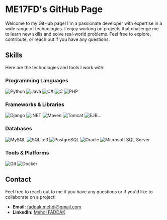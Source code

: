 # ME17FD's GitHub Page

Welcome to my GitHub page! I'm a passionate developer with expertise in a wide range of technologies. I enjoy working on projects that challenge me to learn new skills and solve real-world problems.
Feel free to explore, contribute, or reach out if you have any questions.

## Skills

Here are the technologies and tools I work with:

### Programming Languages
<div>
  <img src="https://skillicons.dev/icons?i=python" alt="Python" title="Python" />
  <img src="https://skillicons.dev/icons?i=java" alt="Java" title="Java" />
  <img src="https://skillicons.dev/icons?i=cs" alt="C#" title="C#" />
  <img src="https://skillicons.dev/icons?i=c" alt="C" title="C" />
  <img src="https://skillicons.dev/icons?i=php" alt="PHP" title="PHP" />
</div>

### Frameworks & Libraries
<div>
  <img src="https://skillicons.dev/icons?i=django" alt="Django" title="Django" />
  <img src="https://skillicons.dev/icons?i=dotnet" alt=".NET" title=".NET" />
  <img src="https://skillicons.dev/icons?i=maven" alt="Maven" title="Maven" />
  <img src="https://img.shields.io/badge/Tomcat-F8DC75?style=for-the-badge&logo=apache-tomcat&logoColor=black" alt="Tomcat" title="Tomcat" />
  <img src="https://img.shields.io/badge/EJB-007396?style=for-the-badge&logo=java&logoColor=white" alt="EJB" title="EJB" />...
</div>

### Databases
<div>
  <img src="https://skillicons.dev/icons?i=mysql" alt="MySQL" title="MySQL" />
  <img src="https://skillicons.dev/icons?i=sqlite" alt="SQLite3" title="SQLite3" />
  <img src="https://skillicons.dev/icons?i=postgres" alt="PostgreSQL" title="PostgreSQL" />
  <img src="https://img.shields.io/badge/Oracle-F80000?style=for-the-badge&logo=oracle&logoColor=white" alt="Oracle" title="Oracle" />
  <img src="https://img.shields.io/badge/Microsoft%20SQL%20Server-CC2927?style=for-the-badge&logo=microsoft-sql-server&logoColor=white" alt="Microsoft SQL Server" title="Microsoft SQL Server" />
</div>

### Tools & Platforms
<div>
  <img src="https://skillicons.dev/icons?i=git" alt="Git" title="Git" />
  <img src="https://skillicons.dev/icons?i=docker" alt="Docker" title="Docker" />
</div>

## Contact

Feel free to reach out to me if you have any questions or if you'd like to collaborate on a project!

- **Email:** faddak.mehdi@gmail.com
- **LinkedIn:** [Mehdi FADDAK](https://www.linkedin.com/in/mehdi-faddak-041430250/)
